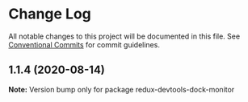 # Change Log

All notable changes to this project will be documented in this file.
See [Conventional Commits](https://conventionalcommits.org) for commit guidelines.

## 1.1.4 (2020-08-14)

**Note:** Version bump only for package redux-devtools-dock-monitor
